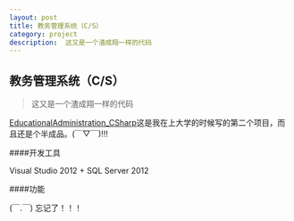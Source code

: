 ```yaml
---
layout: post
title: 教务管理系统（C/S）
category: project
description:  这又是一个渣成翔一样的代码
---
```


教务管理系统（C/S）
------------------

> 这又是一个渣成翔一样的代码

[EducationalAdministration_CSharp][1]这是我在上大学的时候写的第二个项目，而且还是个半成品。(￣▽￣)!!!

####开发工具

Visual Studio 2012 + SQL Server 2012

####功能

(￣.￣) 忘记了！！！



[1]:ttps://github.com/D-ZL/EducationalAdministration_CSharp


